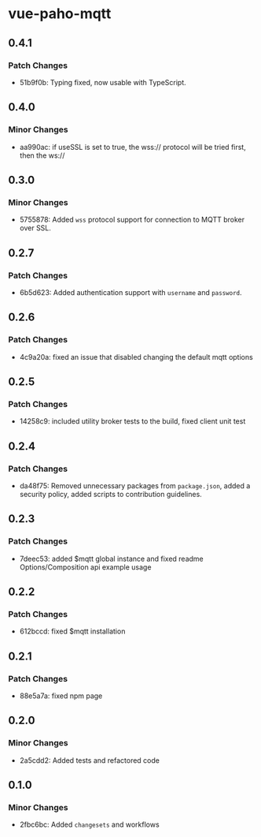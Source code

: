 # vue-paho-mqtt

## 0.4.1

### Patch Changes

- 51b9f0b: Typing fixed, now usable with TypeScript.

## 0.4.0

### Minor Changes

- aa990ac: if useSSL is set to true, the wss:// protocol will be tried first, then the ws://

## 0.3.0

### Minor Changes

- 5755878: Added `wss` protocol support for connection to MQTT broker over SSL.

## 0.2.7

### Patch Changes

- 6b5d623: Added authentication support with `username` and `password`.

## 0.2.6

### Patch Changes

- 4c9a20a: fixed an issue that disabled changing the default mqtt options

## 0.2.5

### Patch Changes

- 14258c9: included utility broker tests to the build, fixed client unit test

## 0.2.4

### Patch Changes

- da48f75: Removed unnecessary packages from `package.json`, added a security policy, added scripts to contribution guidelines.

## 0.2.3

### Patch Changes

- 7deec53: added $mqtt global instance and fixed readme Options/Composition api example usage

## 0.2.2

### Patch Changes

- 612bccd: fixed $mqtt installation

## 0.2.1

### Patch Changes

- 88e5a7a: fixed npm page

## 0.2.0

### Minor Changes

- 2a5cdd2: Added tests and refactored code

## 0.1.0

### Minor Changes

- 2fbc6bc: Added `changesets` and workflows
